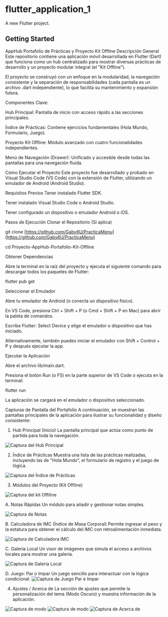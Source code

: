 # flutter_application_1

A new Flutter project.

## Getting Started

AppHub Portafolio de Prácticas y Proyecto Kit Offline
Descripción General
Este repositorio contiene una aplicación móvil desarrollada en Flutter (Dart) que funciona como un hub centralizado para mostrar diversas prácticas de desarrollo y un proyecto modular integral (el "Kit Offline").

El proyecto se construyó con un enfoque en la modularidad, la navegación consistente y la separación de responsabilidades (cada pantalla es un archivo .dart independiente), lo que facilita su mantenimiento y expansión futura.

Componentes Clave:

Hub Principal: Pantalla de inicio con acceso rápido a las secciones principales.

Índice de Prácticas: Contiene ejercicios fundamentales (Hola Mundo, Formulario, Juego).

Proyecto Kit Offline: Módulo avanzado con cuatro funcionalidades independientes.

Menú de Navegación (Drawer): Unificado y accesible desde todas las pantallas para una navegación fluida.

Cómo Ejecutar el Proyecto
Este proyecto fue desarrollado y probado en Visual Studio Code (VS Code) con la extensión de Flutter, utilizando un emulador de Android (Android Studio).

Requisitos Previos
Tener instalado Flutter SDK.

Tener instalado Visual Studio Code o Android Studio.

Tener configurado un dispositivo o emulador Android o iOS.

Pasos de Ejecución
Clonar el Repositorio (Si aplica)

git clone [https://github.com/Gaby6U/PracticaMenu](https://github.com/Gaby6U/PracticaMenu)

cd Proyecto-AppHub-Portafolio-Kit-Offline


Obtener Dependencias

Abre la terminal en la raíz del proyecto y ejecuta el siguiente comando para descargar todos los paquetes de Flutter:

flutter pub get


Seleccionar el Emulador

Abre tu emulador de Android (o conecta un dispositivo físico).

En VS Code, presiona Ctrl + Shift + P (o Cmd + Shift + P en Mac) para abrir la paleta de comandos.

Escribe Flutter: Select Device y elige el emulador o dispositivo que has iniciado.

Alternativamente, también puedes iniciar el emulador con Shift + Control + P y después ejecutar la app.

Ejecutar la Aplicación

Abre el archivo lib/main.dart.

Presiona el botón Run (o F5) en la parte superior de VS Code o ejecuta en la terminal:

flutter run


La aplicación se cargará en el emulador o dispositivo seleccionado.

Capturas de Pantalla del Portafolio
A continuación, se muestran las pantallas principales de la aplicación para ilustrar su funcionalidad y diseño consistente:

1. Hub Principal (Inicio)
La pantalla principal que actúa como punto de partida para toda la navegación.

![Captura del Hub Principal](assets/images/CapturaHUB.PNG)


2. Índice de Prácticas
Muestra una lista de las prácticas realizadas, incluyendo las de "Hola Mundo", el formulario de registro y el juego de lógica.

![Captura del Índice de Prácticas](assets/images/CapturaIndice.PNG)

3. Módulos del Proyecto (Kit Offline)

![Captura del kit Offiline](assets/images/CapturaModulos.PNG)

A. Notas Rápidas
Un módulo para añadir y gestionar notas simples.

![Captura de Notas](assets/images/CapturaMNotas.PNG)


B. Calculadora de IMC (Índice de Masa Corporal)
Permite ingresar el peso y la estatura para obtener el cálculo del IMC con retroalimentación inmediata.

![Captura de Calculadora IMC](assets/images/CapturaIMC.PNG)

C. Galería Local
Un visor de imágenes que simula el acceso a archivos locales para mostrar una galería.

![Captura de Galeria Local](assets/images/CapturaGaleria.PNG)

D. Juego: Par o Impar
Un juego sencillo para interactuar con la lógica condicional.
![Captura de Juego Par e Impar](assets/images/CapturaJuagoI_P.PNG)

4. Ajustes / Acerca de
La sección de ajustes que permite la personalización del tema (Modo Oscuro) y muestra información de la aplicación.

![Captura de modo](assets/images/CapturaModoC.PNG)
![Captura de modo](assets/images/CapturaModoO.PNG)
![Captura de Acerca de](assets/images/CapturaAcerca.PNG)